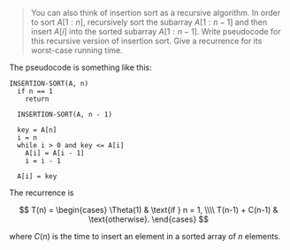 > You can also think of insertion sort as a recursive algorithm. In order to
> sort $A[1:n]$, recursively sort the subarray $A[1:n-1]$ and then insert $A[i]$
> into the sorted subarray $A[1:n-1]$. Write pseudocode for this recursive
> version of insertion sort. Give a recurrence for its worst-case running time.

The pseudocode is something like this:

    INSERTION-SORT(A, n)
      if n == 1
        return

      INSERTION-SORT(A, n - 1)

      key = A[n]
      i = n
      while i > 0 and key <= A[i]
        A[i] = A[i - 1]
        i = i - 1

      A[i] = key

The recurrence is

$$ T(n) =
   \begin{cases}
     \Theta(1) & \text{if } n = 1, \\\\
     T(n-1) + C(n-1) & \text{otherwise}.
   \end{cases} $$

where $C(n)$ is the time to insert an element in a sorted array of $n$
elements.
